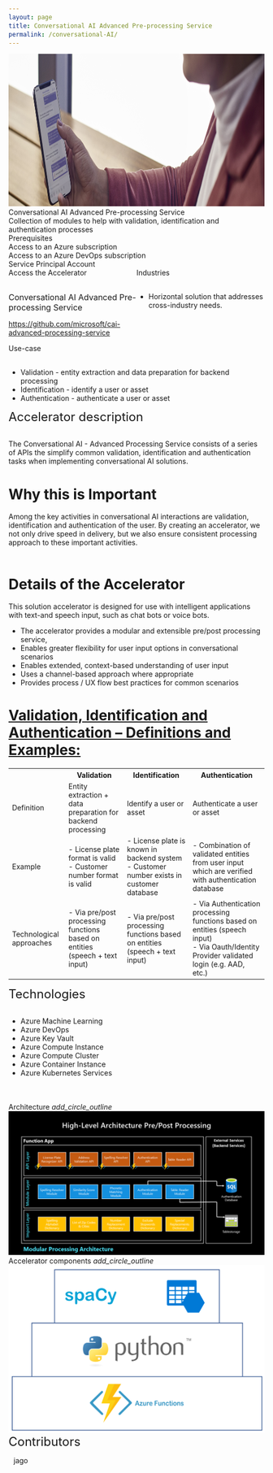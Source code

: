 ```yaml
---
layout: page
title: Conversational AI Advanced Pre-processing Service
permalink: /conversational-AI/
---
```


<div class="conversational-AI">
    <div class="title-photo">
          <img src="/images/conversational-AI/M365CO19_SMB_iPhone_245.jpg" alt="logo" height="300" style="width:100%;">
    </div>
    <div class="title">Conversational AI Advanced Pre-processing Service</div>
    <div class="paragraph">Collection of modules to help with validation, identification and authentication processes</div>
    <div class="category">Prerequisites</div>
    <div class="prerequisites">
        <div class="prerequisites-card">Access to an Azure subscription</div>
        <div class="prerequisites-card">Access to an Azure DevOps subscription</div>
        <div class="prerequisites-card">Service Principal Account</div>
    </div>
    <div style="width:100%; display: flex;">
        <div style="width:50%;">
            <div class="category">Access the Accelerator</div>            
            <div class="toolkit-checkbox" style="width:100%; margin-top: 30px;">
                <label class="label" style="font-size:16px;">Conversational AI Advanced Pre-processing Service</label>
                <p>
                    <a href="https://github.com/microsoft/cai-advanced-processing-service" target="_blank">https://github.com/microsoft/cai-advanced-processing-service</a>
                </p>   
            </div>
        </div>
        <div style="width:50%;">
            <div class="category">Industries</div>
            <ul  style="margin-top: 30px;">
                <li>Horizontal solution that addresses cross-industry needs.</li>
            </ul>  
        </div>
    </div>
    <div class="category">Use-case</div>
    <ul style="margin-top: 30px;">
        <li>Validation - entity extraction and data preparation for backend processing</li>
        <li>Identification - identify a user or asset</li>
        <li>Authentication - authenticate a user or asset</li>
    </ul>
    <div class="category" style="font-size:24px;">Accelerator description</div>
    <p style="margin-top: 30px;">
        The Conversational AI - Advanced Processing Service consists of a series of APIs the simplify common validation, identification and authentication tasks when implementing conversational AI solutions. 
        <h1>Why this is Important</h1>
        Among the key activities in conversational AI interactions are validation, identification and authentication of the user.  By creating an accelerator, we not only drive speed in delivery, but we also ensure consistent processing approach to these important activities.
        <br/><br/>
        <h1>Details of the Accelerator</h1>        
        This solution accelerator is designed for use with intelligent applications with text-and speech input, such as chat bots or voice bots.
        <ul>
            <li>The accelerator provides a modular and extensible pre/post processing service, </li>
            <li>Enables greater flexibility for user input options in conversational scenarios </li>
            <li>Enables extended, context-based understanding of user input </li>
            <li>Uses a channel-based approach where appropriate </li>
            <li>Provides process / UX flow best practices for common scenarios </li>
        </ul>
        <h1><u>Validation, Identification and Authentication – Definitions and Examples:</u></h1>
        <table>
            <tr>
                <th></th>
                <th>Validation</th>
                <th>Identification</th>
                <th>Authentication</th>
            </tr>
            <tr>
                <td>Definition</td>
                <td>Entity extraction + data preparation for backend processing</td>
                <td>Identify a user or asset</td>
                <td>Authenticate a user or asset</td>
            </tr>
            <tr>
                <td>Example</td>
                <td>
                    - License plate format is valid 
                    <br/>
                    - Customer number format is valid
                </td>
                <td>
                    - License plate is known in backend system
                    <br/>
                    - Customer number exists in customer database
                </td>
                <td>- Combination of validated entities from user input which are verified with authentication database</td>
            </tr>
            <tr>
                <td>Technological approaches</td>
                <td>- Via pre/post processing functions based on entities (speech + text input)</td>
                <td>- Via pre/post processing functions based on entities (speech + text input)</td>
                <td>
                    - Via Authentication processing functions based on entities (speech input)
                    <br/>
                    - Via Oauth/Identity Provider validated login (e.g. AAD, etc.)
                </td>
            </tr>
        </table>
    </p>
    <div class="category" style="font-size:24px;">Technologies</div>
    <ul style="margin-top: 30px;">
        <li>Azure Machine Learning</li>
        <li>Azure DevOps</li>
        <li>Azure Key Vault</li>
        <li>Azure Compute Instance</li>
        <li>Azure Compute Cluster</li>
        <li>Azure Container Instance</li>
        <li>Azure Kubernetes Services</li>
    </ul>
    <div style="margin-top:50px;"> 
        <div class="accelerator-acordeon">
            Architecture
            <i class="material-icons" style="margin-bottom:0px; cursor: pointer;">add_circle_outline</i>
        </div>
        <img src="/images/conversational-AI/High-level-Architecture.png" alt="High-level Architecture">
        <div class="accelerator-acordeon">
            Accelerator components
            <i class="material-icons" style="margin-bottom:0px; cursor: pointer;">add_circle_outline</i>
        </div>
        <img src="/images/conversational-AI/Technical-components-of-the-accelerator.png" alt="Technical components of the accelerator">
    </div>
    <div class="category" style="font-size:24px;">Contributors</div>
    <div class="accelerator-contributors">
        <div class="accelerator-contributor">
            <div class="accelerator-contributor-image"> 
            </div>
            <div style="margin-left:10px;">
                <p class="accelerator-contributor-text">jago</p>
            </div>
        </div>
    </div>
</div>
